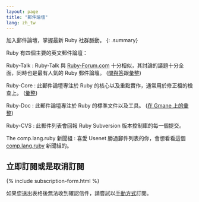 ```yaml
---
layout: page
title: "郵件論壇"
lang: zh_tw
---
```


加入郵件論壇，掌握最新 Ruby 社群脈動。
{: .summary}

Ruby 有四個主要的英文郵件論壇：

Ruby-Talk
: Ruby-Talk 與 [Ruby-Forum.com][1] 十分相似，其討論的議題十分全面，同時也是最有人氣的 Ruby 郵件論壇。 ([問與答][2]跟[彙整][3])

Ruby-Core
: 此郵件論壇專注於 Ruby 的核心以及重點實作，通常用於修正檔的檢查上。 ([彙整][4])

Ruby-Doc
: 此郵件論壇專注於 Ruby 的標準文件以及工具。 ([在 Gmane 上的彙整][5])

Ruby-CVS
: 此郵件列表會回報 Ruby Subversion 版本控制庫的每一個提交。

The comp.lang.ruby 新聞組
: 喜愛 Usenet 勝過郵件列表的你，會想看看這個 [comp.lang.ruby](news:comp.lang.ruby) 新聞組的。


## 立即訂閱或是取消訂閱

{% include subscription-form.html %}

如果您送出表格後無法收到確認信件，請嘗試以[手動方式](manual-instructions/)訂閱。


[1]: https://www.ruby-forum.com/
[2]: http://rubyhacker.com/clrFAQ.html
[3]: http://blade.nagaokaut.ac.jp/ruby/ruby-talk/index.shtml
[4]: http://blade.nagaokaut.ac.jp/ruby/ruby-core/index.shtml
[5]: http://dir.gmane.org/gmane.comp.lang.ruby.documentation
